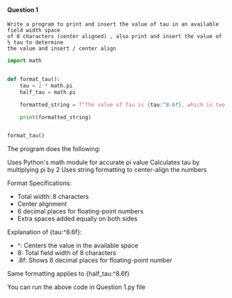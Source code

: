 #### Question 1

```
Write a program to print and insert the value of tau in an available field width space 
of 8 characters (center aligned) , also print and insert the value of ½ tau to determine 
the value and insert / center align
```

```Python
import math


def format_tau():
    tau = 2 * math.pi
    half_tau = math.pi

    formatted_string = f"The value of Tau is {tau:^8.6f}, which is two times {half_tau:^8.6f}."

    print(formatted_string)


format_tau()
```

The program does the following:

Uses Python's math module for accurate pi value
Calculates tau by multiplying pi by 2
Uses string formatting to center-align the numbers

Format Specifications:

- Total width: 8 characters
- Center alignment
- 6 decimal places for floating-point numbers
- Extra spaces added equally on both sides

Explanation of {tau:^8.6f}:

- ^: Centers the value in the available space
- 8: Total field width of 8 characters
- .6f: Shows 6 decimal places for floating-point number

Same formatting applies to {half_tau:^8.6f}

You can run the above code in Question 1.py file
